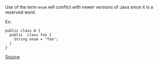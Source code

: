 Use of the term `enum` will conflict with newer versions of Java since it is a reserved word.

Ex:

```
public class A {
  public  class foo {
    String enum = "foo";
  }
}
```

[Source](https://pmd.github.io/pmd-5.3.3/pmd-java/rules/java/migrating.html#AvoidEnumAsIdentifier)
